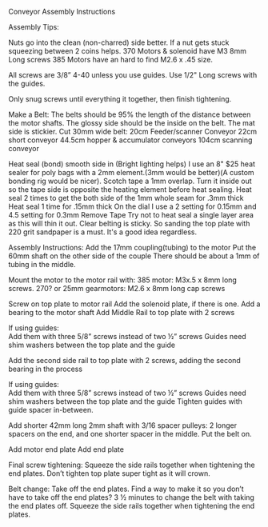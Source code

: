 Conveyor Assembly Instructions


Assembly Tips:

Nuts go into the clean (non-charred) side better. 
If a nut gets stuck squeezing between 2 coins helps. 
370 Motors & solenoid have M3 8mm Long screws
385 Motors have an hard to find M2.6 x .45 size. 

All screws are 3/8” 4-40 unless you use guides. Use 1/2" Long screws with the guides. 

Only snug screws until everything it together, then finish tightening. 

Make a Belt:
The belts should be 95% the length of the distance between the motor shafts.
The glossy side should be the inside on the belt. The mat side is stickier. 
Cut 30mm wide belt:
	20cm Feeder/scanner Conveyor
	22cm short conveyor
	44.5cm hopper & accumulator conveyors
	104cm scanning conveyor

Heat seal (bond) smooth side in (Bright lighting helps)
I use an 8" $25 heat sealer for poly bags with a 2mm element.(3mm would be better)(A custom bonding rig would be nicer).
Scotch tape a 1mm overlap. 
Turn it inside out so the tape side is opposite the heating element before heat sealing. 
Heat seal 2 times to get the both side of the 1mm whole seam for .3mm thick
Heat seal 1 time for .15mm thick 
	On the dial I use a 2 setting for 0.15mm and 4.5 setting for 0.3mm
Remove Tape
Try not to heat seal a single layer area as this will thin it out. 
Clear belting is sticky. So sanding the top plate with 220 grit sandpaper is a must. It's a good idea regardless. 

Assembly Instructions:
	Add the 17mm coupling(tubing) to the motor
	Put the 60mm shaft on the other side of the couple
	There should be about a 1mm of tubing in the middle. 

Mount the motor	to the motor rail with:
	385 motor: M3x.5 x 8mm long screws.
	270? or 25mm gearmotors: M2.6 x 8mm long cap screws

Screw on top plate to motor rail
Add the solenoid plate, if there is one. 
Add a bearing to the motor shaft
Add Middle Rail to top plate with 2 screws

If using guides:	
Add them with three 5/8” screws instead of two ½” screws
Guides need shim washers between the top plate and the guide


Add the second side rail to top plate with 2 screws, adding the second bearing in the process

If using guides:	
Add them with three 5/8” screws instead of two ½” screws
Guides need shim washers between the top plate and the guide
Tighten guides with guide spacer in-between. 

Add shorter 42mm long 2mm shaft with 3/16 spacer pulleys:
	2 longer spacers on the end, and one shorter spacer in the middle. 
Put the belt on.

Add motor end plate
Add end plate

Final screw tightening:
Squeeze the side rails together when tightening the end plates. 
Don’t tighten top plate super tight as it will crown. 

Belt change:
Take off the end plates. 
Find a way to make it so you don’t have to take off the end plates? 
3 ½ minutes to change the belt with taking the end plates off. 
Squeeze the side rails together when tightening the end plates. 
